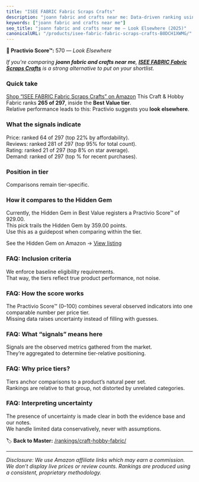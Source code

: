 ```yaml
---
title: "ISEE FABRIC Fabric Scraps Crafts"
description: "joann fabric and crafts near me: Data-driven ranking using the Practivio Score™. Positioned by quality, value, demand, findability, momentum."
keywords: ["joann fabric and crafts near me"]
seo_title: "joann fabric and crafts near me — Look Elsewhere (2025)"
canonicalURL: "/products/isee-fabric-fabric-scraps-crafts-B0DCH1XWMG/"
---
```


**🚫 Practivio Score™:** 570 — _Look Elsewhere_


*If you're comparing **joann fabric and crafts near me**, **[ISEE FABRIC Fabric Scraps Crafts](https://www.amazon.com/dp/B0DCH1XWMG?tag=practivio-20)** is a strong alternative to put on your shortlist.*
### Quick take
[Shop “ISEE FABRIC Fabric Scraps Crafts” on Amazon](https://www.amazon.com/dp/B0DCH1XWMG?tag=practivio-20)
This Craft & Hobby Fabric ranks **265 of 297**, inside the **Best Value tier**.  
Relative performance leads to this: Practivio suggests you **look elsewhere**.

### What the signals indicate
Price: ranked 64 of 297 (top 22% by affordability).  
Reviews: ranked 281 of 297 (top 95% for total count).  
Rating: ranked 21 of 297 (top 8% on star average).  
Demand: ranked  of 297 (top % for recent purchases).

### Position in tier
Comparisons remain tier-specific.

### How it compares to the Hidden Gem
Currently, the Hidden Gem in Best Value registers a Practivio Score™ of 929.00.  
This pick trails the Hidden Gem by 359.00 points.  
Use this as a guidepost when comparing within the tier.  

See the Hidden Gem on Amazon → [View listing](https://www.amazon.com/dp/B08DHDZKGS?tag=practivio-20)

### FAQ: Inclusion criteria
We enforce baseline eligibility requirements.  
That way, the tiers reflect true product performance, not noise.

### FAQ: How the score works
The Practivio Score™ (0–100) combines several observed indicators into one comparable number per price tier.  
Missing data raises uncertainty instead of filling with guesses.

### FAQ: What “signals” means here
Signals are the observed metrics gathered from the market.  
They’re aggregated to determine tier-relative positioning.

### FAQ: Why price tiers?
Tiers anchor comparisons to a product’s natural peer set.  
Rankings are relative to that group, not distorted by unrelated categories.

### FAQ: Interpreting uncertainty
The presence of uncertainty is made clear in both the evidence base and our notes.  
We handle limited data conservatively, never with assumptions.


🏷️ **Back to Master:** [/rankings/craft-hobby-fabric/](/rankings/craft-hobby-fabric/)

---
_Disclosure: We use Amazon affiliate links which may earn a commission. We don’t display live prices or review counts. Rankings are produced using a consistent, proprietary methodology._
